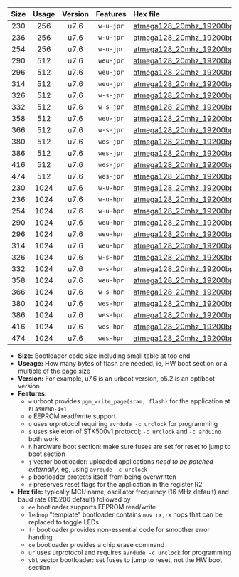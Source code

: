 |Size|Usage|Version|Features|Hex file|
|:-:|:-:|:-:|:-:|:--|
|230|256|u7.6|`w-u-jpr`|[atmega128_20mhz_19200bps_ur_vbl.hex](https://raw.githubusercontent.com/stefanrueger/urboot/main//atmega128_20mhz_19200bps_ur_vbl.hex)|
|236|256|u7.6|`w-u-jpr`|[atmega128_20mhz_19200bps_lednop_ur_vbl.hex](https://raw.githubusercontent.com/stefanrueger/urboot/main//atmega128_20mhz_19200bps_lednop_ur_vbl.hex)|
|254|256|u7.6|`w-u-jpr`|[atmega128_20mhz_19200bps_lednop_fr_ur_vbl.hex](https://raw.githubusercontent.com/stefanrueger/urboot/main//atmega128_20mhz_19200bps_lednop_fr_ur_vbl.hex)|
|290|512|u7.6|`weu-jpr`|[atmega128_20mhz_19200bps_ee_ur_vbl.hex](https://raw.githubusercontent.com/stefanrueger/urboot/main//atmega128_20mhz_19200bps_ee_ur_vbl.hex)|
|296|512|u7.6|`weu-jpr`|[atmega128_20mhz_19200bps_ee_lednop_ur_vbl.hex](https://raw.githubusercontent.com/stefanrueger/urboot/main//atmega128_20mhz_19200bps_ee_lednop_ur_vbl.hex)|
|314|512|u7.6|`weu-jpr`|[atmega128_20mhz_19200bps_ee_lednop_fr_ur_vbl.hex](https://raw.githubusercontent.com/stefanrueger/urboot/main//atmega128_20mhz_19200bps_ee_lednop_fr_ur_vbl.hex)|
|326|512|u7.6|`w-s-jpr`|[atmega128_20mhz_19200bps_vbl.hex](https://raw.githubusercontent.com/stefanrueger/urboot/main//atmega128_20mhz_19200bps_vbl.hex)|
|332|512|u7.6|`w-s-jpr`|[atmega128_20mhz_19200bps_lednop_vbl.hex](https://raw.githubusercontent.com/stefanrueger/urboot/main//atmega128_20mhz_19200bps_lednop_vbl.hex)|
|358|512|u7.6|`weu-jpr`|[atmega128_20mhz_19200bps_ee_lednop_fr_ce_ur_vbl.hex](https://raw.githubusercontent.com/stefanrueger/urboot/main//atmega128_20mhz_19200bps_ee_lednop_fr_ce_ur_vbl.hex)|
|366|512|u7.6|`w-s-jpr`|[atmega128_20mhz_19200bps_lednop_fr_vbl.hex](https://raw.githubusercontent.com/stefanrueger/urboot/main//atmega128_20mhz_19200bps_lednop_fr_vbl.hex)|
|380|512|u7.6|`wes-jpr`|[atmega128_20mhz_19200bps_ee_vbl.hex](https://raw.githubusercontent.com/stefanrueger/urboot/main//atmega128_20mhz_19200bps_ee_vbl.hex)|
|386|512|u7.6|`wes-jpr`|[atmega128_20mhz_19200bps_ee_lednop_vbl.hex](https://raw.githubusercontent.com/stefanrueger/urboot/main//atmega128_20mhz_19200bps_ee_lednop_vbl.hex)|
|416|512|u7.6|`wes-jpr`|[atmega128_20mhz_19200bps_ee_lednop_fr_vbl.hex](https://raw.githubusercontent.com/stefanrueger/urboot/main//atmega128_20mhz_19200bps_ee_lednop_fr_vbl.hex)|
|474|512|u7.6|`wes-jpr`|[atmega128_20mhz_19200bps_ee_lednop_fr_ce_vbl.hex](https://raw.githubusercontent.com/stefanrueger/urboot/main//atmega128_20mhz_19200bps_ee_lednop_fr_ce_vbl.hex)|
|230|1024|u7.6|`w-u-hpr`|[atmega128_20mhz_19200bps_ur.hex](https://raw.githubusercontent.com/stefanrueger/urboot/main//atmega128_20mhz_19200bps_ur.hex)|
|236|1024|u7.6|`w-u-hpr`|[atmega128_20mhz_19200bps_lednop_ur.hex](https://raw.githubusercontent.com/stefanrueger/urboot/main//atmega128_20mhz_19200bps_lednop_ur.hex)|
|254|1024|u7.6|`w-u-hpr`|[atmega128_20mhz_19200bps_lednop_fr_ur.hex](https://raw.githubusercontent.com/stefanrueger/urboot/main//atmega128_20mhz_19200bps_lednop_fr_ur.hex)|
|290|1024|u7.6|`weu-hpr`|[atmega128_20mhz_19200bps_ee_ur.hex](https://raw.githubusercontent.com/stefanrueger/urboot/main//atmega128_20mhz_19200bps_ee_ur.hex)|
|296|1024|u7.6|`weu-hpr`|[atmega128_20mhz_19200bps_ee_lednop_ur.hex](https://raw.githubusercontent.com/stefanrueger/urboot/main//atmega128_20mhz_19200bps_ee_lednop_ur.hex)|
|314|1024|u7.6|`weu-hpr`|[atmega128_20mhz_19200bps_ee_lednop_fr_ur.hex](https://raw.githubusercontent.com/stefanrueger/urboot/main//atmega128_20mhz_19200bps_ee_lednop_fr_ur.hex)|
|326|1024|u7.6|`w-s-hpr`|[atmega128_20mhz_19200bps.hex](https://raw.githubusercontent.com/stefanrueger/urboot/main//atmega128_20mhz_19200bps.hex)|
|332|1024|u7.6|`w-s-hpr`|[atmega128_20mhz_19200bps_lednop.hex](https://raw.githubusercontent.com/stefanrueger/urboot/main//atmega128_20mhz_19200bps_lednop.hex)|
|358|1024|u7.6|`weu-hpr`|[atmega128_20mhz_19200bps_ee_lednop_fr_ce_ur.hex](https://raw.githubusercontent.com/stefanrueger/urboot/main//atmega128_20mhz_19200bps_ee_lednop_fr_ce_ur.hex)|
|366|1024|u7.6|`w-s-hpr`|[atmega128_20mhz_19200bps_lednop_fr.hex](https://raw.githubusercontent.com/stefanrueger/urboot/main//atmega128_20mhz_19200bps_lednop_fr.hex)|
|380|1024|u7.6|`wes-hpr`|[atmega128_20mhz_19200bps_ee.hex](https://raw.githubusercontent.com/stefanrueger/urboot/main//atmega128_20mhz_19200bps_ee.hex)|
|386|1024|u7.6|`wes-hpr`|[atmega128_20mhz_19200bps_ee_lednop.hex](https://raw.githubusercontent.com/stefanrueger/urboot/main//atmega128_20mhz_19200bps_ee_lednop.hex)|
|416|1024|u7.6|`wes-hpr`|[atmega128_20mhz_19200bps_ee_lednop_fr.hex](https://raw.githubusercontent.com/stefanrueger/urboot/main//atmega128_20mhz_19200bps_ee_lednop_fr.hex)|
|474|1024|u7.6|`wes-hpr`|[atmega128_20mhz_19200bps_ee_lednop_fr_ce.hex](https://raw.githubusercontent.com/stefanrueger/urboot/main//atmega128_20mhz_19200bps_ee_lednop_fr_ce.hex)|

- **Size:** Bootloader code size including small table at top end
- **Useage:** How many bytes of flash are needed, ie, HW boot section or a multiple of the page size
- **Version:** For example, u7.6 is an urboot version, o5.2 is an optiboot version
- **Features:**
  + `w` urboot provides `pgm_write_page(sram, flash)` for the application at `FLASHEND-4+1`
  + `e` EEPROM read/write support
  + `u` uses urprotocol requiring `avrdude -c urclock` for programming
  + `s` uses skeleton of STK500v1 protocol; `-c urclock` and `-c arduino` both work
  + `h` hardware boot section: make sure fuses are set for reset to jump to boot section
  + `j` vector bootloader: uploaded applications *need to be patched externally*, eg, using `avrdude -c urclock`
  + `p` bootloader protects itself from being overwritten
  + `r` preserves reset flags for the application in the register R2
- **Hex file:** typically MCU name, oscillator frequency (16 MHz default) and baud rate (115200 default) followed by
  + `ee` bootloader supports EEPROM read/write
  + `lednop` "template" bootloader contains `mov rx,rx` nops that can be replaced to toggle LEDs
  + `fr` bootloader provides non-essential code for smoother error handing
  + `ce` bootloader provides a chip erase command
  + `ur` uses urprotocol and requires `avrdude -c urclock` for programming
  + `vbl` vector bootloader: set fuses to jump to reset, not the HW boot section
